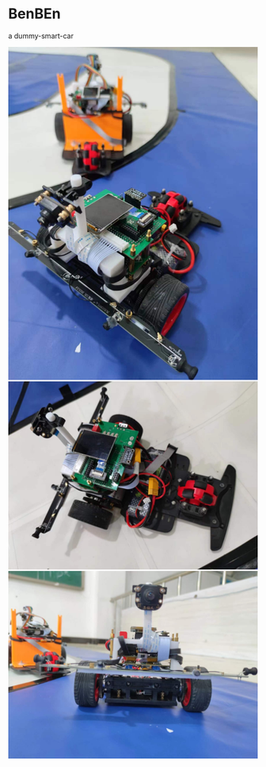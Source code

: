 # BenBEn
a dummy-smart-car

![Local Image](./car1.jpg)
![Local Image](./car2.jpg)
![Local Image](./car3.jpg)